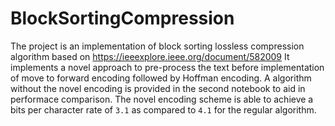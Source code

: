 # BlockSortingCompression
The project is an implementation of block sorting lossless compression algorithm based on https://ieeexplore.ieee.org/document/582009
It implements a novel approach to pre-process the text before implementation of move to forward encoding followed by Hoffman encoding.
A algorithm without the novel encoding is provided in the second notebook to aid in performace comparison.
The novel encoding scheme is able to achieve a bits per character rate of `3.1` as compared to `4.1` for the regular algorithm.
